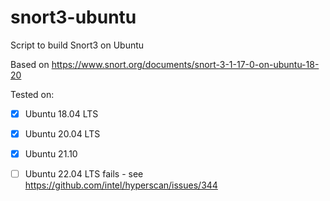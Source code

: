 # snort3-ubuntu
Script to build Snort3 on Ubuntu

Based on https://www.snort.org/documents/snort-3-1-17-0-on-ubuntu-18-20

Tested on:
- [x] Ubuntu 18.04 LTS
- [x] Ubuntu 20.04 LTS
- [x] Ubuntu 21.10
- [ ] Ubuntu 22.04 LTS fails - see https://github.com/intel/hyperscan/issues/344 

